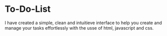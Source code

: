 # To-Do-List

I have created a simple, clean and intuitieve interface to help you create and manage your tasks effortlessly with the usse of html, javascript and css.
